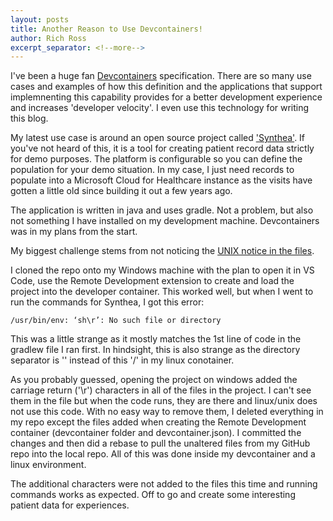 ```yaml
---
layout: posts
title: Another Reason to Use Devcontainers!
author: Rich Ross
excerpt_separator: <!--more-->
---
```


I've been a huge fan [Devcontainers](https://containers.dev/) specification.  There are so many use cases and examples of how this definition and the applications that support implemnenting this capability provides for a better development experience and increases 'developer velocity'.  I even use this technology for writing this blog.
<!--more-->

My latest use case is around an open source project called ['Synthea'](https://synthetichealth.github.io/synthea/).  If you've not heard of this, it is a tool for creating patient record data strictly for demo purposes.  The platform is configurable so you can define the population for your demo situation.  In my case, I just need records to populate into a Microsoft Cloud for Healthcare instance as the visits have gotten a little old since building it out a few years ago.

The application is written in java and uses gradle.  Not a problem, but also not something I have installed on my development machine.  Devcontainers was in my plans from the start.

My biggest challenge stems from not noticing the [UNIX notice in the files](/assets/20230310-unix.jpg).  

I cloned the repo onto my Windows machine with the plan to open it in VS Code, use the Remote Development extension to create and load the project into the developer container.  This worked well, but when I went to run the commands for Synthea, I got this error:
``` 
/usr/bin/env: ‘sh\r’: No such file or directory
```
This was a little strange as it mostly matches the 1st line of code in the gradlew file I ran first.  In hindsight, this is also strange as the directory separator is '\' instead of this '/' in my linux conotainer.

As you probably guessed, opening the project on windows added the carriage return ('\r') characters in all of the files in the project.  I can't see them in the file but when the code runs, they are there and linux/unix does not use this code.  With no easy way to remove them, I deleted everything in my repo except the files added when creating the Remote Development container (devcontainer folder and devcontainer.json).  I committed the changes and then did a rebase to pull the unaltered files from my GitHub repo into the local repo.  All of this was done inside my devcontainer and a linux environment.

The additional characters were not added to the files this time and running commands works as expected.  Off to go and create some interesting patient data for experiences.